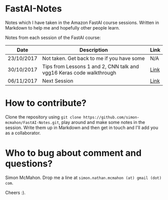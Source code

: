 # FastAI-Notes
Notes which I have taken in the Amazon FastAI course sessions. Written in Markdown to help me and hopefully other people learn.

Notes from each session of the FastAI course:

|Date   |Description  | Link  |
|---    |---          | ---   |
|23/10/2017 | Not taken. Get back to me if you have some | N/A |
|30/10/2017 | Tips from Lessons 1 and 2, CNN talk and vgg16 Keras code walkthrough | [Link](../master/FastAI%20notes%2030-10-2017.md)|
|06/11/2017 | Next Session | [Link](../master/FastAI%20notes%2006-11-2017.md)|

# How to contribute?

Clone the repository using `git clone https://github.com/simon-mcmahon/FastAI-Notes.git`, play around and make some notes in the session. Write them up in Markdown and then get in touch and I'll add you as a collaborator.

# Who to bug about comment and questions?

Simon McMahon. Drop me a line at `simon.nathan.mcmahon (at) gmail (dot) com`. 

Cheers :).
